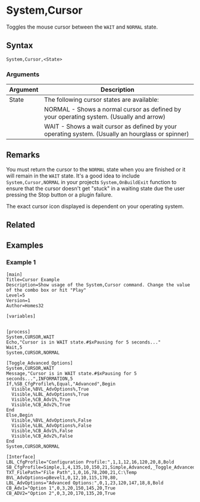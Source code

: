 # System,Cursor

Toggles the mouse cursor between the `WAIT` and `NORMAL` state.

## Syntax

```pebakery
System,Cursor,<State>
```

### Arguments

| Argument | Description |
| --- | --- |
| State | The following cursor states are available: |
|| NORMAL - Shows a normal cursor as defined by your operating system. (Usually and arrow)|
|| WAIT - Shows a wait cursor as defined by your operating system. (Usually an hourglass or spinner) |

## Remarks

You must return the cursor to the `NORMAL` state when you are finished or it will remain in the `WAIT` state. It's a good idea to include `System,Cursor,NORMAL` in your projects `System,OnBuildExit` function to ensure that the cursor doesn't get "stuck" in a waiting state due the user pressing the Stop button or a plugin failure.

The exact cursor icon displayed is dependent on your operating system.

## Related

## Examples

### Example 1

```pebakery
[main]
Title=Cursor Example
Description=Show usage of the System,Cursor command. Change the value of the combo box or hit "Play"
Level=5
Version=1
Author=Homes32

[variables]


[process]
System,CURSOR,WAIT
Echo,"Cursor is in WAIT state.#$xPausing for 5 seconds..."
Wait,5
System,CURSOR,NORMAL

[Toggle_Advanced_Options]
System,CURSOR,WAIT
Message,"Cursor is in WAIT state.#$xPausing for 5 seconds...",INFORMATION,5
If,%SB_CfgProfile%,Equal,"Advanced",Begin
  Visible,%BVL_AdvOptions%,True
  Visible,%LBL_AdvOptions%,True
  Visible,%CB_Adv1%,True
  Visible,%CB_Adv2%,True
End
Else,Begin
  Visible,%BVL_AdvOptions%,False
  Visible,%LBL_AdvOptions%,False
  Visible,%CB_Adv1%,False
  Visible,%CB_Adv2%,False
End
System,CURSOR,NORMAL

[Interface]
LBL_CfgProfile="Configuration Profile:",1,1,12,16,120,20,8,Bold
SB_CfgProfile=Simple,1,4,135,10,150,21,Simple,Advanced,_Toggle_Advanced_Options_,True
TXT_FilePath="File Path",1,0,16,78,200,21,C:\Temp
BVL_AdvOptions=pBevel1,0,12,10,115,170,80,
LBL_AdvOptions="Advanced Options:",0,1,23,120,147,18,8,Bold
CB_Adv1="Option 1",0,3,20,150,145,20,True
CB_ADV2="Option 2",0,3,20,170,135,20,True
```